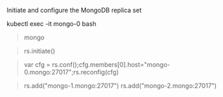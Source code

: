 Initiate and configure the MongoDB replica set

kubectl exec -it mongo-0 bash

> mongo

> rs.initiate()

> var cfg = rs.conf();cfg.members[0].host="mongo-0.mongo:27017";rs.reconfig(cfg)

> rs.add("mongo-1.mongo:27017")
> rs.add("mongo-2.mongo:27017")
